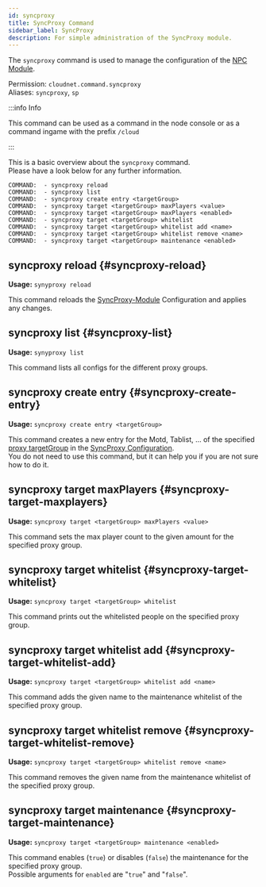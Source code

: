 ```yaml
---
id: syncproxy
title: SyncProxy Command
sidebar_label: SyncProxy
description: For simple administration of the SyncProxy module.
---
```


The `syncproxy` command is used to manage the configuration of the [NPC Module](../modules/npcs.md).

Permission: `cloudnet.command.syncproxy`  
Aliases: `syncproxy`, `sp`

:::info Info

This command can be used as a command in the node console or as a command ingame with the prefix `/cloud`

:::

This is a basic overview about the `syncproxy` command.  
Please have a look below for any further information.

```
COMMAND:  - syncproxy reload
COMMAND:  - syncproxy list
COMMAND:  - syncproxy create entry <targetGroup>
COMMAND:  - syncproxy target <targetGroup> maxPlayers <value>
COMMAND:  - syncproxy target <targetGroup> maxPlayers <enabled>
COMMAND:  - syncproxy target <targetGroup> whitelist
COMMAND:  - syncproxy target <targetGroup> whitelist add <name>
COMMAND:  - syncproxy target <targetGroup> whitelist remove <name>
COMMAND:  - syncproxy target <targetGroup> maintenance <enabled>
```

## syncproxy reload {#syncproxy-reload}

**Usage:** `synyproxy reload`

This command reloads the [SyncProxy-Module](../modules/syncproxy.md) Configuration and applies any changes.

## syncproxy list {#syncproxy-list}

**Usage:** `synyproxy list`

This command lists all configs for the different proxy groups.

## syncproxy create entry {#syncproxy-create-entry}

**Usage:** `syncproxy create entry <targetGroup>`

This command creates a new entry for the Motd, Tablist, ... of the specified [proxy targetGroup](./groups.md) in the [SyncProxy Configuration](../modules/syncproxy.md).  
You do not need to use this command, but it can help you if you are not sure how to do it.

## syncproxy target maxPlayers {#syncproxy-target-maxplayers}

**Usage:** `syncproxy target <targetGroup> maxPlayers <value>`

This command sets the max player count to the given amount for the specified proxy group.

## syncproxy target whitelist {#syncproxy-target-whitelist}

**Usage:** `syncproxy target <targetGroup> whitelist`

This command prints out the whitelisted people on the specified proxy group.

## syncproxy target whitelist add {#syncproxy-target-whitelist-add}

**Usage:** `syncproxy target <targetGroup> whitelist add <name>`

This command adds the given name to the maintenance whitelist of the specified proxy group.

## syncproxy target whitelist remove {#syncproxy-target-whitelist-remove}

**Usage:** `syncproxy target <targetGroup> whitelist remove <name>`

This command removes the given name from the maintenance whitelist of the specified proxy group.

## syncproxy target maintenance {#syncproxy-target-maintenance}

**Usage:** `syncproxy target <targetGroup> maintenance <enabled>`

This command enables (`true`) or disables (`false`) the maintenance for the specified proxy group.  
Possible arguments for `enabled` are "`true`" and "`false`".

